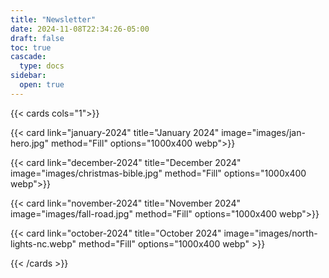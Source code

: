 ```yaml
---
title: "Newsletter"
date: 2024-11-08T22:34:26-05:00
draft: false
toc: true
cascade:
  type: docs
sidebar:
  open: true
---
```


{{< cards cols="1">}}

{{< card link="january-2024" title="January 2024" image="images/jan-hero.jpg" method="Fill" options="1000x400 webp">}}

{{< card link="december-2024" title="December 2024" image="images/christmas-bible.jpg" method="Fill" options="1000x400 webp">}}

{{< card link="november-2024" title="November 2024" image="images/fall-road.jpg" method="Fill" options="1000x400 webp">}}

{{< card link="october-2024" title="October 2024" image="images/north-lights-nc.webp" method="Fill" options="1000x400 webp" >}}

{{< /cards >}}
